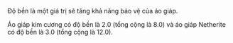 Độ bền là một giá trị sẽ tăng khả năng bảo vệ của áo giáp.

Áo giáp kim cương có độ bền là 2.0 (tổng cộng là 8.0)
và áo giáp Netherite có độ bền là 3.0 (tổng cộng là 12.0).